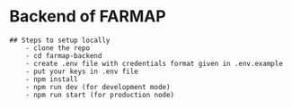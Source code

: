 # Backend of FARMAP 
    ## Steps to setup locally
        - clone the repo
        - cd farmap-backend
        - create .env file with credentials format given in .env.example
        - put your keys in .env file
        - npm install
        - npm run dev (for development mode)
        - npm run start (for production node)